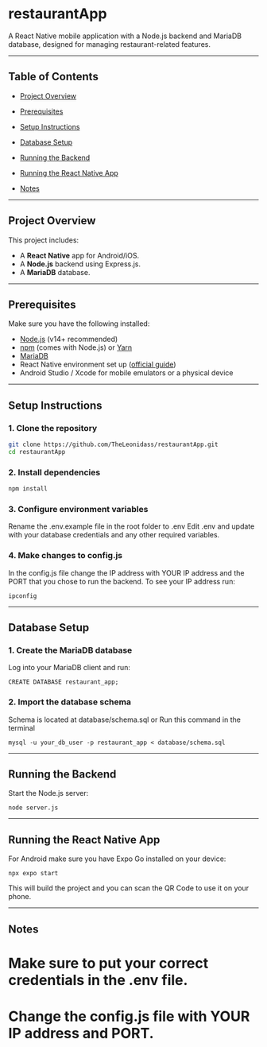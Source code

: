 # restaurantApp

A React Native mobile application with a Node.js backend and MariaDB database, designed for managing restaurant-related features.

---

## Table of Contents

- [Project Overview](#project-overview)
- [Prerequisites](#prerequisites)
- [Setup Instructions](#setup-instructions)
- [Database Setup](#database-setup)
- [Running the Backend](#running-the-backend)
- [Running the React Native App](#running-the-react-native-app)

- [Notes](#notes)

---

## Project Overview

This project includes:

- A **React Native** app for Android/iOS.
- A **Node.js** backend using Express.js.
- A **MariaDB** database.

---

## Prerequisites

Make sure you have the following installed:

- [Node.js](https://nodejs.org/) (v14+ recommended)
- [npm](https://www.npmjs.com/) (comes with Node.js) or [Yarn](https://yarnpkg.com/)
- [MariaDB](https://mariadb.org/download/)
- React Native environment set up ([official guide](https://reactnative.dev/docs/environment-setup))
- Android Studio / Xcode for mobile emulators or a physical device

---

## Setup Instructions

### 1. Clone the repository

```bash
git clone https://github.com/TheLeonidass/restaurantApp.git
cd restaurantApp
```

### 2. Install dependencies
```bash
npm install
```

### 3. Configure environment variables

Rename the .env.example file in the root folder to .env
Edit .env and update with your database credentials and any other required variables.

### 4. Make changes to config.js

In the config.js file change the IP address with YOUR IP address and the PORT that you chose to run the backend. To see your IP address run:
```
ipconfig
```

---

## Database Setup

### 1. Create the MariaDB database

Log into your MariaDB client and run:
```
CREATE DATABASE restaurant_app;
```

### 2. Import the database schema

Schema is located at database/schema.sql
or
Run this command in the terminal
```
mysql -u your_db_user -p restaurant_app < database/schema.sql
```

---

## Running the Backend

Start the Node.js server:
```
node server.js
```

---

## Running the React Native App

For Android make sure you have Expo Go installed on your device:
```
npx expo start
```
This will build the project and you can scan the QR Code to use it on your phone.

---

## Notes

# Make sure to put your correct credentials in the .env file.
# Change the config.js file with YOUR IP address and PORT.
